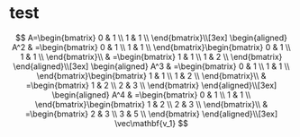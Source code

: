 # test

$$
A=\begin{bmatrix}
  0 & 1 \\
  1 & 1 \\
\end{bmatrix}\\[3ex]
\begin{aligned}
  A^2 & =\begin{bmatrix}
    0 & 1 \\
    1 & 1 \\
  \end{bmatrix}\begin{bmatrix}
    0 & 1 \\
    1 & 1 \\
  \end{bmatrix}\\
  & =\begin{bmatrix}
    1 & 1 \\
    1 & 2 \\
  \end{bmatrix}
\end{aligned}\\[3ex]
\begin{aligned}
  A^3 & =\begin{bmatrix}
    0 & 1 \\
    1 & 1 \\
  \end{bmatrix}\begin{bmatrix}
    1 & 1 \\
    1 & 2 \\
  \end{bmatrix}\\
  & =\begin{bmatrix}
    1 & 2 \\
    2 & 3 \\
  \end{bmatrix}
\end{aligned}\\[3ex]
\begin{aligned}
  A^4 & =\begin{bmatrix}
    0 & 1 \\
    1 & 1 \\
  \end{bmatrix}\begin{bmatrix}
    1 & 2 \\
    2 & 3 \\
  \end{bmatrix}\\
  & =\begin{bmatrix}
    2 & 3 \\
    3 & 5 \\
  \end{bmatrix}
\end{aligned}\\[3ex]
\vec\mathbf{v_1}
$$
